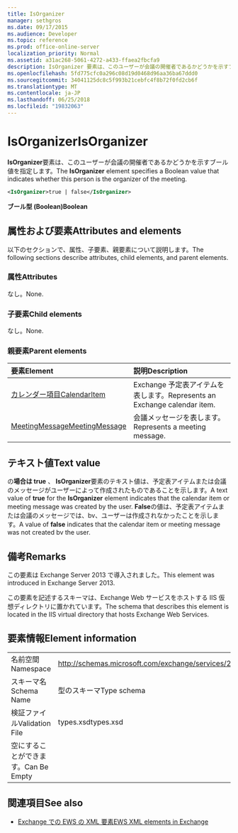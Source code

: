 ```yaml
---
title: IsOrganizer
manager: sethgros
ms.date: 09/17/2015
ms.audience: Developer
ms.topic: reference
ms.prod: office-online-server
localization_priority: Normal
ms.assetid: a31ac268-5061-4272-a433-ffaea2fbcfa9
description: IsOrganizer 要素は、このユーザーが会議の開催者であるかどうかを示すブール値を指定します。
ms.openlocfilehash: 5fd775cfc0a296c08d19d0468d96aa36ba67ddd0
ms.sourcegitcommit: 34041125dc8c5f993b21cebfc4f8b72f0fd2cb6f
ms.translationtype: MT
ms.contentlocale: ja-JP
ms.lasthandoff: 06/25/2018
ms.locfileid: "19832063"
---
```

# <a name="isorganizer"></a><span data-ttu-id="57e37-103">IsOrganizer</span><span class="sxs-lookup"><span data-stu-id="57e37-103">IsOrganizer</span></span>

<span data-ttu-id="57e37-104">**IsOrganizer**要素は、このユーザーが会議の開催者であるかどうかを示すブール値を指定します。</span><span class="sxs-lookup"><span data-stu-id="57e37-104">The **IsOrganizer** element specifies a Boolean value that indicates whether this person is the organizer of the meeting.</span></span> 
  
```XML
<IsOrganizer>true | false</IsOrganizer>
```

 <span data-ttu-id="57e37-105">**ブール型 (Boolean)**</span><span class="sxs-lookup"><span data-stu-id="57e37-105">**Boolean**</span></span>
## <a name="attributes-and-elements"></a><span data-ttu-id="57e37-106">属性および要素</span><span class="sxs-lookup"><span data-stu-id="57e37-106">Attributes and elements</span></span>

<span data-ttu-id="57e37-107">以下のセクションで、属性、子要素、親要素について説明します。</span><span class="sxs-lookup"><span data-stu-id="57e37-107">The following sections describe attributes, child elements, and parent elements.</span></span>
  
### <a name="attributes"></a><span data-ttu-id="57e37-108">属性</span><span class="sxs-lookup"><span data-stu-id="57e37-108">Attributes</span></span>

<span data-ttu-id="57e37-109">なし。</span><span class="sxs-lookup"><span data-stu-id="57e37-109">None.</span></span>
  
### <a name="child-elements"></a><span data-ttu-id="57e37-110">子要素</span><span class="sxs-lookup"><span data-stu-id="57e37-110">Child elements</span></span>

<span data-ttu-id="57e37-111">なし。</span><span class="sxs-lookup"><span data-stu-id="57e37-111">None.</span></span>
  
### <a name="parent-elements"></a><span data-ttu-id="57e37-112">親要素</span><span class="sxs-lookup"><span data-stu-id="57e37-112">Parent elements</span></span>

|<span data-ttu-id="57e37-113">**要素**</span><span class="sxs-lookup"><span data-stu-id="57e37-113">**Element**</span></span>|<span data-ttu-id="57e37-114">**説明**</span><span class="sxs-lookup"><span data-stu-id="57e37-114">**Description**</span></span>|
|:-----|:-----|
|[<span data-ttu-id="57e37-115">カレンダー項目</span><span class="sxs-lookup"><span data-stu-id="57e37-115">CalendarItem</span></span>](calendaritem.md) <br/> |<span data-ttu-id="57e37-116">Exchange 予定表アイテムを表します。</span><span class="sxs-lookup"><span data-stu-id="57e37-116">Represents an Exchange calendar item.</span></span>  <br/> |
|[<span data-ttu-id="57e37-117">MeetingMessage</span><span class="sxs-lookup"><span data-stu-id="57e37-117">MeetingMessage</span></span>](meetingmessage.md) <br/> |<span data-ttu-id="57e37-118">会議メッセージを表します。</span><span class="sxs-lookup"><span data-stu-id="57e37-118">Represents a meeting message.</span></span>  <br/> |
   
## <a name="text-value"></a><span data-ttu-id="57e37-119">テキスト値</span><span class="sxs-lookup"><span data-stu-id="57e37-119">Text value</span></span>

<span data-ttu-id="57e37-120">の**場合は true** 、 **IsOrganizer**要素のテキスト値は、予定表アイテムまたは会議のメッセージがユーザーによって作成されたものであることを示します。</span><span class="sxs-lookup"><span data-stu-id="57e37-120">A text value of **true** for the **IsOrganizer** element indicates that the calendar item or meeting message was created by the user.</span></span> <span data-ttu-id="57e37-121">**False**の値は、予定表アイテムまたは会議のメッセージでは、bv、ユーザーは作成されなかったことを示します。</span><span class="sxs-lookup"><span data-stu-id="57e37-121">A value of **false** indicates that the calendar item or meeting message was not created bv the user.</span></span> 
  
## <a name="remarks"></a><span data-ttu-id="57e37-122">備考</span><span class="sxs-lookup"><span data-stu-id="57e37-122">Remarks</span></span>

<span data-ttu-id="57e37-123">この要素は Exchange Server 2013 で導入されました。</span><span class="sxs-lookup"><span data-stu-id="57e37-123">This element was introduced in Exchange Server 2013.</span></span>
  
<span data-ttu-id="57e37-124">この要素を記述するスキーマは、Exchange Web サービスをホストする IIS 仮想ディレクトリに置かれています。</span><span class="sxs-lookup"><span data-stu-id="57e37-124">The schema that describes this element is located in the IIS virtual directory that hosts Exchange Web Services.</span></span>
  
## <a name="element-information"></a><span data-ttu-id="57e37-125">要素情報</span><span class="sxs-lookup"><span data-stu-id="57e37-125">Element information</span></span>

|||
|:-----|:-----|
|<span data-ttu-id="57e37-126">名前空間</span><span class="sxs-lookup"><span data-stu-id="57e37-126">Namespace</span></span>  <br/> |http://schemas.microsoft.com/exchange/services/2006/types  <br/> |
|<span data-ttu-id="57e37-127">スキーマ名</span><span class="sxs-lookup"><span data-stu-id="57e37-127">Schema Name</span></span>  <br/> |<span data-ttu-id="57e37-128">型のスキーマ</span><span class="sxs-lookup"><span data-stu-id="57e37-128">Type schema</span></span>  <br/> |
|<span data-ttu-id="57e37-129">検証ファイル</span><span class="sxs-lookup"><span data-stu-id="57e37-129">Validation File</span></span>  <br/> |<span data-ttu-id="57e37-130">types.xsd</span><span class="sxs-lookup"><span data-stu-id="57e37-130">types.xsd</span></span>  <br/> |
|<span data-ttu-id="57e37-131">空にすることができます。</span><span class="sxs-lookup"><span data-stu-id="57e37-131">Can Be Empty</span></span>  <br/> ||
   
## <a name="see-also"></a><span data-ttu-id="57e37-132">関連項目</span><span class="sxs-lookup"><span data-stu-id="57e37-132">See also</span></span>



- [<span data-ttu-id="57e37-133">Exchange での EWS の XML 要素</span><span class="sxs-lookup"><span data-stu-id="57e37-133">EWS XML elements in Exchange</span></span>](ews-xml-elements-in-exchange.md)

